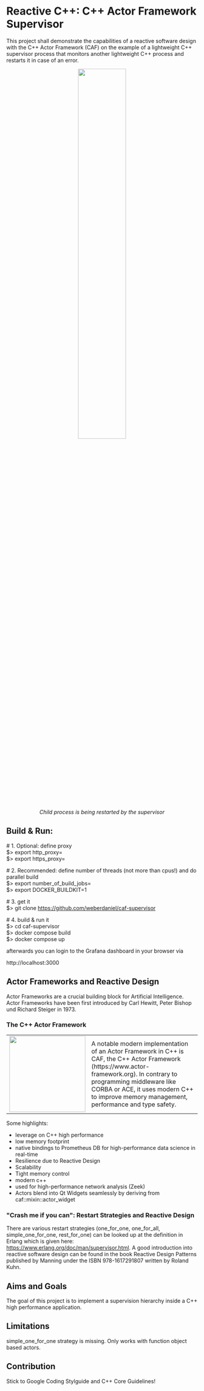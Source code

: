 # Reactive C++: C++ Actor Framework Supervisor

This project shall demonstrate the capabilities of a reactive software design with the C++ Actor Framework (CAF)
on the example of a lightweight C++ supervisor process that monitors another lightweight C++ process and restarts it in case of an error.

<div align="center">
<img src="https://github.com/weberdaniel/supervisor-demo/raw/main/doc/images/restart.png" width="50%" alt><br>
<em>Child process is being restarted by the supervisor</em>
</div>

## Build & Run:

\# 1. Optional: define proxy <br>
$> export http_proxy=  <br>
$> export https_proxy=  <br>

\# 2. Recommended: define number of threads (not more than cpus!) and do parallel build  <br>
$> export number_of_build_jobs= <br>
$> export DOCKER\_BUILDKIT=1  <br>

\# 3. get it <br>
$> git clone https://github.com/weberdaniel/caf-supervisor

\# 4. build & run it <br>
$> cd caf-supervisor <br>
$> docker compose build  <br>
$> docker compose up <br>

afterwards you can login to the Grafana dashboard in your browser via

http://localhost:3000 <br>

## Actor Frameworks and Reactive Design

Actor Frameworks are a crucial building block for Artificial Intelligence. Actor Frameworks have been first introduced by 
Carl Hewitt, Peter Bishop und Richard Steiger in 1973.

### The C++ Actor Framework

<table>
<tbody>
<tr>
<td width="33%"> <div align="center"><img src="https://www.actor-framework.org/static/img/caf-logo.png" width="200"> </div> </td>
<td> A notable modern implementation of an Actor Framework in C++ is CAF, the C++ Actor Framework (https://www.actor-framework.org). In contrary to programming middleware like CORBA or ACE, it uses modern C++ to improve memory management, performance and type safety. </td>
</tr>
</tbody>
</table>

Some highlights:

- leverage on C++ high performance
- low memory footprint
- native bindings to Prometheus DB for high-performance data science in real-time
- Resilience due to Reactive Design
- Scalability
- Tight memory control
- modern c++
- used for high-performance network analysis (Zeek)
- Actors blend into Qt Widgets seamlessly by deriving from caf::mixin::actor_widget<QWdiget> 

### "Crash me if you can": Restart Strategies and Reactive Design
  
There are various restart strategies (one_for_one, one_for_all, simple_one_for_one, rest_for_one) can be looked up at the definition in Erlang which is given here: https://www.erlang.org/doc/man/supervisor.html. A good introduction into reactive software design can be found in the book Reactive Design Patterns published by Manning under the ISBN 978-1617291807 written by Roland Kuhn.
    
## Aims and Goals

The goal of this project is to implement a supervision hierarchy inside a C++ high performance application.
  
## Limitations

simple_one_for_one strategy is missing. Only works with function object based actors.
    
## Contribution  

Stick to Google Coding Stylguide and C++ Core Guidelines!

